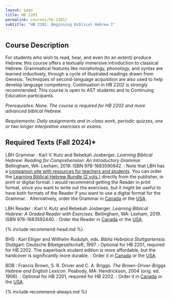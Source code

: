 ```yaml
---
layout: page
title: HB 2201
permalink: courses/hb-2201/
subtitle: "HB 2201: Beginning Biblical Hebrew I"
---
```


## Course Description

For students who wish to read, hear, and even (to an extent) produce
Hebrew, this course offers a textually immersive introduction to
classical Hebrew. Grammatical features like morphology, phonology, and
syntax are learned inductively, through a cycle of illustrated readings
drawn from Genesis. Techniques of second-language acquisition are also
used to help develop language competency. Continuation in HB 2202 is
strongly recommended. This course is open to AST students and to
Continuing Education participants.

*Prerequisites: None. The course is required for HB 2202 and more advanced biblical Hebrew.*

*Requirements: Daily assignments and in-class work, periodic quizzes, one or two longer interpretive exercises or exams.*

<!-- 
[Download the latest syllabus (Summer 2022, v 3.6.0)](https://github.com/danieldriver/Syllabi/raw/master/HB/HB%202201-Driver%202022.pdf).
 -->


## Required Texts (Fall 2024)*

LBH Grammar
: Karl V. Kutz and Rebekah Josberger. *Learning Biblical Hebrew: Reading for Comprehension: An Introductory Grammar.* Bellingham, WA: Lexham, 2018. ISBN 978-1683590842.
: Note that LBH has a [companion site with resources for teachers and students](http://www.learningbiblicalhebrew.com/). You can order the [Learning Biblical Hebrew Bundle (2 vols.)](https://lexhampress.com/product/177582/learning-biblical-hebrew-bundle) directly from the publisher, in print or digital format. I would recommend getting the Reader in print format, since you want to write out the exercises, but it might be useful to have both formats of the Reader if you want to use a digital format for the Grammar.
: Alternatively, order the Grammar in [Canada](https://amzn.to/3eK41UK) or the [USA](https://amzn.to/3byumDo).

LBH Reader
: Karl V. Kutz and Rebekah Josberger. *Learning Biblical Hebrew: A Graded Reader with Exercises.* Bellingham, WA: Lexham, 2019. ISBN 978-1683592440.
: Order the Reader in [Canada](https://amzn.to/3axosRq) or the [USA](https://amzn.to/3bwgSI9).

{% include recommend-head.md %}

BHS
: Karl Elliger and Willhelm Rudulph, eds. *Biblia Hebraica Stuttgartensia.* Stuttgart: Deutsche Bibelgesellschaft, 1997.
: Optional for HB 2201, required for HB 2202. The paperback student edition is more affordable, but the hardcover is significantly more durable.
: Order it in [Canada](https://amzn.to/2LwUtli) or the [USA](https://amzn.to/2K0sZ1L).

BDB
: Francis Brown, S. R. Driver and C. A. Briggs. *The Brown-Driver-Briggs Hebrew and English Lexicon.* Peabody, MA: Hendrickson, 2004 (orig. ed. 1906).
: Optional for HB 2201, required for HB 2202.
: Order it in [Canada](https://amzn.to/3L6EMfW) or the [USA](https://amzn.to/3BBIGdU).

<!-- 
Cook and Holmstedt
: John A. Cook and Robert D. Holmstedt. *Beginning Biblical Hebrew: A Grammar and Illustrated Reader.* Grand Rapids: Baker Academic, 2013.
: Note that this textbook includes a significant set of [online study aids](http://www.bakerpublishinggroup.com/books/beginning-biblical-hebrew/5629/students/esources).
: Order it in [Canada](https://amzn.to/2K51HHt) or the [USA](https://amzn.to/2K3Tq6A).
 -->

{% include recommend-always.md %}

